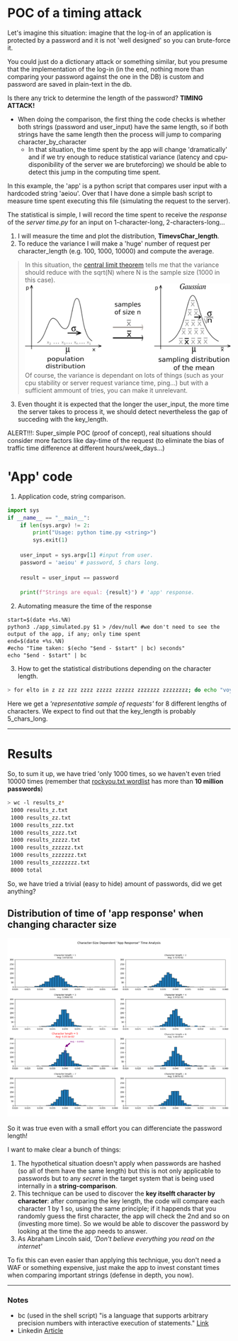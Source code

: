 # POC of a timing attack
Let's imagine this situation: imagine that the log-in of an application is protected by a password and it is not 'well designed' so you can brute-force it.

You could just do a dictionary attack or something similar, but you presume that the implementation of the log-in (in the end, nothing more than comparing your password against the one in the DB) is custom and password are saved in plain-text in the db.

Is there any trick to determine the length of the password? **TIMING ATTACK!**

* When doing the comparison, the first thing the code checks is whether both strings (password and user_input) have the same length, so if both strings have the same length then the process will jump to comparing character_by_character
	* In that situation, the time spent by the app will change 'dramatically' and if we try enough to reduce statistical variance (latency and cpu-disponibility of the server we are bruteforcing) we should be able to detect this jump in the computing time spent.

In this example, the 'app' is a python script that compares user input with a hardcoded string 'aeiou'. Over that I have done a simple bash script to measure time spent executing this file (simulating the request to the server).

The statistical is simple, I will record the time spent to receive the *response* of the *server time.py* for an input on 1-character-long, 2-characters-long...

1. I will measure the time and plot the distribution, **TimevsChar_length**.
2. To reduce the variance I will make a 'huge' number of request per character_length (e.g. 100, 1000, 10000) and compute the average. 


>In this situation, the [central limit theorem](https://en.wikipedia.org/wiki/Central_limit_theorem) tells me that the variance should reduce with the sqrt(N) where N is the sample size (1000 in this case).
![thanks wikipedia](IllustrationCentralTheorem.png) Of course, the variance is dependant on lots of things (such as your cpu stability or server request variance time, ping...) but with a sufficient ammount of tries, you can make it unrelevant.

3. Even thought it is expected that the longer the user_input, the more time the server takes to process it, we should detect nevertheless the gap of succeding with the key_length.

ALERT!!!: Super_simple POC (proof of concept), real situations should consider more factors like day-time of the request (to eliminate the bias of traffic time difference at different hours/week_days...)



# 'App' code 
1. Application code, string comparison.
```python
import sys
if __name__ == "__main__":
    if len(sys.argv) != 2:
        print("Usage: python time.py <string>")
        sys.exit(1)

    user_input = sys.argv[1] #input from user.
    password = 'aeiou' # password, 5 chars long.

    result = user_input == password

    print(f"Strings are equal: {result}") # 'app' response.
```
2. Automating measure the time of the response
```shell
start=$(date +%s.%N)
python3 ./app_simulated.py $1 > /dev/null #we don't need to see the output of the app, if any; only time spent
end=$(date +%s.%N)
#echo "Time taken: $(echo "$end - $start" | bc) seconds"
echo "$end - $start" | bc

```
3. How to get the statistical distributions depending on the character length.
```bash
> for elto in z zz zzz zzzz zzzzz zzzzzz zzzzzzz zzzzzzzz; do echo "voy por $elto"; for i in {1..1000}; do ./measure_time_request.sh $elto | tail -n1 | grep -o '\.[0-9]*' >> "results_$elto.txt"; done ;done

```
Here we get a *'representative sample of requests'* for 8 different lengths of characters. We expect to find out that the key_length is probably 5_chars_long.

---

# Results
So, to sum it up, we have tried 'only 1000 times, so we haven't even tried 10000 times (remember that [rockyou.txt wordlist](https://github.com/danielmiessler/SecLists) has more than **10 million passwords**)
```bash
> wc -l results_z*
 1000 results_z.txt
 1000 results_zz.txt
 1000 results_zzz.txt
 1000 results_zzzz.txt
 1000 results_zzzzz.txt
 1000 results_zzzzzz.txt
 1000 results_zzzzzzz.txt
 1000 results_zzzzzzzz.txt
 8000 total
```

So, we have tried a trivial (easy to hide) amount of passwords, did we get anything?

## Distribution of time of 'app response' when changing character size
![](timing_attack_histogram.png)

So it was true even with a small effort you can differenciate the password length!

I want to make clear a bunch of things:
1. The hypothetical situation doesn't apply when passwords are hashed (so all of them have the same length) but this is not only applicable to passwords but to any *secret* in the target system that is being used internally in a **string-comparison**.
2. This technique can be used to discover the **key itselft character by character**: after comparing the key length, the code will compare each character 1 by 1 so, using the same principle; if it happends that you randomly guess the first character, the app will check the 2nd and so on (investing more time). So we would be able to discover the password by looking at the time the app needs to answer.
3. As Abraham Lincoln said, *'Don't believe everything you read on the internet'*

To fix this can even easier than applying this technique, you don't need a WAF or something expensive, just make the app to invest constant times when comparing important strings (defense in depth, you now).

---
### Notes
* bc (used in the shell script) "is  a language that supports arbitrary precision numbers with interactive execution of statements." [Link](https://manpages.ubuntu.com/manpages/focal/en/man1/bc.1.html#:~:text=bc%20is%20a%20language%20that,defined%20before%20processing%20any%20files.)
* Linkedin [Article](https://www.linkedin.com/pulse/timing-attack-educative-introduction-javier-besc%2525C3%2525B3s-artigas%3FtrackingId=bOGXTrd8Rje3PfOxwZntPA%253D%253D/?trackingId=bOGXTrd8Rje3PfOxwZntPA%3D%3D)